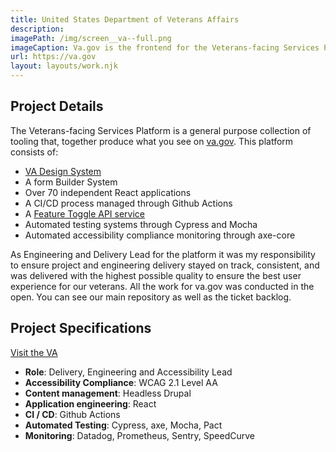 ```yaml
---
title: United States Department of Veterans Affairs
description:
imagePath: /img/screen__va--full.png
imageCaption: Va.gov is the frontend for the Veterans-facing Services Platform, for which I was the engineering lead.
url: https://va.gov
layout: layouts/work.njk
---
```


## Project Details

The Veterans-facing Services Platform is a general purpose collection of tooling that, together produce what you see on [va.gov](https://va.gov). This platform consists of:

- [VA Design System](https://design.va.gov/)
- A form Builder System
- Over 70 independent React applications
- A CI/CD process managed through Github Actions
- A [Feature Toggle API service](https://department-of-veterans-affairs.github.io/veteran-facing-services-tools/platform/tools/feature-toggles/)
- Automated testing systems through Cypress and Mocha
- Automated accessibility compliance monitoring through axe-core

As Engineering and Delivery Lead for the platform it was my responsibility to ensure project and engineering delivery stayed on track, consistent, and was delivered with the highest possible quality to ensure the best user experience for our veterans. All the work for va.gov was conducted in the open. You can see our main repository as well as the ticket backlog.

## Project Specifications

[Visit the VA](](https://va.gov))

- **Role**: Delivery, Engineering and Accessibility Lead
- **Accessibility Compliance**: WCAG 2.1 Level AA
- **Content management**: Headless Drupal
- **Application engineering**: React
- **CI / CD**: Github Actions
- **Automated Testing**: Cypress, axe, Mocha, Pact
- **Monitoring**: Datadog, Prometheus, Sentry, SpeedCurve
